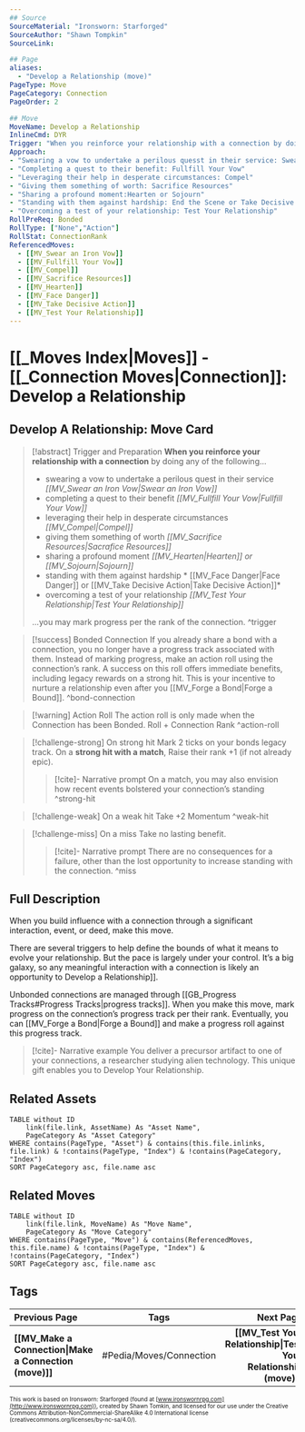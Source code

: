 ```yaml
---
## Source
SourceMaterial: "Ironsworn: Starforged"
SourceAuthor: "Shawn Tompkin"
SourceLink: 

## Page
aliases:
  - "Develop a Relationship (move)"
PageType: Move
PageCategory: Connection
PageOrder: 2

## Move
MoveName: Develop a Relationship
InlineCmd: DYR
Trigger: "When you reinforce your relationship with a connection by doing one of the following"
Approach: 
- "Swearing a vow to undertake a perilous quesst in their service: Swear an Iron Vow"
- "Completing a quest to their benefit: Fullfill Your Vow"
- "Leveraging their help in desperate circumstances: Compel"
- "Giving them something of worth: Sacrifice Resources"
- "Sharing a profound moment:Hearten or Sojourn"
- "Standing with them against hardship: End the Scene or Take Decisive Action"
- "Overcoming a test of your relationship: Test Your Relationship"
RollPreReq: Bonded
RollType: ["None","Action"]
RollStat: ConnectionRank
ReferencedMoves: 
  - [[MV_Swear an Iron Vow]]
  - [[MV_Fullfill Your Vow]]
  - [[MV_Compel]]
  - [[MV_Sacrifice Resources]]
  - [[MV_Hearten]]
  - [[MV_Face Danger]]
  - [[MV_Take Decisive Action]]
  - [[MV_Test Your Relationship]]
---
```

# [[_Moves Index|Moves]] - [[_Connection Moves|Connection]]: Develop a Relationship
## Develop A Relationship: Move Card
>[!abstract]  Trigger and Preparation
>**When you reinforce your relationship with a connection** by doing any of the following...
> - swearing a vow to undertake a perilous quest in their service *[[MV_Swear an Iron Vow|Swear an Iron Vow]]*
 >- completing a quest to their benefit *[[MV_Fullfill Your Vow|Fullfill Your Vow]]*
 >- leveraging their help in desperate circumstances *[[MV_Compel|Compel]]*
 >- giving them something of worth *[[MV_Sacrifice Resources|Sacrafice Resources]]*
 >- sharing a profound moment *[[MV_Hearten|Hearten]] or [[MV_Sojourn|Sojourn]]*
 >- standing with them against hardship * [[MV_Face Danger|Face Danger]] or [[MV_Take Decisive Action|Take Decisive Action]]*
 >- overcoming a test of your relationship *[[MV_Test Your Relationship|Test Your Relationship]]*
 > 
 > ...you may mark progress per the rank of the connection. ^trigger

> [!success] Bonded Connection
> If you already share a bond with a connection, you no longer have a progress track associated with them. Instead of marking progress, make an action roll using the connection’s rank. A success on this roll offers immediate benefits, including legacy rewards on a strong hit. This is your incentive to nurture a relationship even after you [[MV_Forge a Bond|Forge a Bound]]. ^bond-connection

> [!warning] Action Roll
> The action roll is only made when the Connection has been Bonded.
> Roll + Connection Rank ^action-roll

> [!challenge-strong] On strong hit
> Mark 2 ticks on your bonds legacy track.
> On a **strong hit with a match**, Raise their rank +1 (if not already epic).
> >[!cite]- Narrative prompt
> >On a match, you may also envision how recent events bolstered your connection’s standing ^strong-hit

> [!challenge-weak] On a weak hit
> Take +2 Momentum ^weak-hit

> [!challenge-miss] On a miss
> Take no lasting benefit.
> >[!cite]- Narrative prompt
> >There are no consequences for a failure, other than the lost opportunity to increase standing with the connection. ^miss

## Full Description
When you build influence with a connection through a significant interaction, event, or deed, make this move.

There are several triggers to help define the bounds of what it means to evolve your relationship. But the pace is largely under your control. It’s a big galaxy, so any meaningful interaction with a connection is likely an opportunity to Develop a Relationship]]. 

Unbonded connections are managed through [[GB_Progress Tracks#Progress Tracks|progress tracks]]. When you make this move, mark progress on the connection’s progress track per their rank. Eventually, you can [[MV_Forge a Bond|Forge a Bound]] and make a progress roll against this progress track. 

> [!cite]- Narrative example
> You deliver a precursor artifact to one of your connections, a researcher studying alien technology. This unique gift enables you to Develop Your Relationship. 

## Related Assets
```dataview
TABLE without ID
	link(file.link, AssetName) As "Asset Name",
	PageCategory As "Asset Category"
WHERE contains(PageType, "Asset") & contains(this.file.inlinks, file.link) & !contains(PageType, "Index") & !contains(PageCategory, "Index")
SORT PageCategory asc, file.name asc
```

## Related Moves
```dataview
TABLE without ID
	link(file.link, MoveName) As "Move Name",
	PageCategory As "Move Category"
WHERE contains(PageType, "Move") & contains(ReferencedMoves, this.file.name) & !contains(PageType, "Index") & !contains(PageCategory, "Index")
SORT PageCategory asc, file.name asc
```

## Tags
| Previous Page | Tags | Next Page |
|:--- |:---:| ---:|
| **[[MV_Make a Connection\|Make a Connection (move)]]** | #Pedia/Moves/Connection | **[[MV_Test Your Relationship\|Test Your Relationship (move)]]** |

<font size=-2>This work is based on Ironsworn: Starforged (found at [www.ironswornrpg.com](http://www.ironswornrpg.com)), created by Shawn Tomkin, and licensed for our use under the Creative Commons Attribution-NonCommercial-ShareAlike 4.0 International license  (creativecommons.org/licenses/by-nc-sa/4.0/).</font>